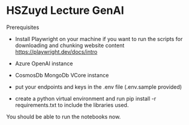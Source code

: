 # HSZuyd Lecture GenAI

Prerequisites
- Install Playwright on your machine if you want to run the scripts for downloading and chunking website content
https://playwright.dev/docs/intro

- Azure OpenAI instance
- CosmosDb MongoDb VCore instance

- put your endpoints and keys in the .env file (.env.sample provided)

- create a python virtual environment and run pip install -r requirements.txt to include the libraries used.

You should be able to run the notebooks now.